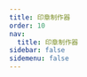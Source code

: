```yaml
---
title: 印章制作器
order: 10
nav: 
  title: 印章制作器
sidebar: false
sidemenu: false
---
```


<code src="./components/configurator/index.tsx" />
